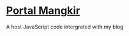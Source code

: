 # <a href="https://portal-mangkir.blogspot.com">Portal Mangkir</a>
A host JavaScript code intergrated with my blog
